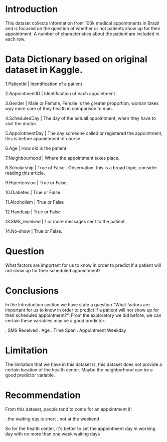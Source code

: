 # Introduction
This dataset collects information from 100k medical appointments in Brazil and is focused on the question of whether or not patients show up for their appointment. A number of characteristics about the patient are included in each row.
# Data Dictionary based on original dataset in Kaggle.
1.PatientId | Identification of a patient

2.AppointmentID | Identification of each appointment

3.Gender | Male or Female, Female is the greater proportion, woman takes way more care of they health in comparison to man.

4.ScheduledDay | The day of the actuall appointment, when they have to visit the doctor.

5.AppointmentDay | The day someone called or registered the appointment, this is before appointment of course.

6.Age | How old is the patient.

7.Neighbourhood | Where the appointment takes place.

8.Scholarship | True of False . Observation, this is a broad topic, consider reading this article.

9.Hipertension | True or False

10.Diabetes | True or False

11.Alcoholism | True or False

12.Handcap | True or False

13.SMS_received | 1 or more messages sent to the patient.

14.No-show | True or False.

# Question
What factors are important for us to know in order to predict if a patient will not show up for their scheduled appointment?

# Conclusions
In the Introduction section we have state a question "What factors are important for us to know in order to predict if a patient will not show up for their scheduled appointment?". From the exploratory we did before, we can certain these variables may be a good predictor:

. SMS Received
. Age
. Time Span
. Appointment Weekday

# Limitation
The limitation that we have in this dataset is, this dataset does not provide a certain location of the health center. Maybe the neighborhood can be a good predictor variable.

# Recommendation
From this dataset, people tend to come for an appointment if:

. the waiting day is short
. not at the weekend

So for the health center, it's better to set the appointment day in working day with no more than one week waiting days
